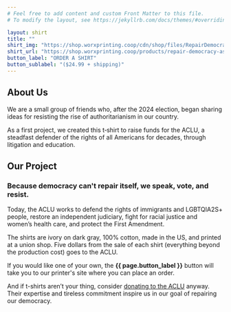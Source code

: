 ```yaml
---
# Feel free to add content and custom Front Matter to this file.
# To modify the layout, see https://jekyllrb.com/docs/themes/#overriding-theme-defaults

layout: shirt
title: ""
shirt_img: "https://shop.worxprinting.coop/cdn/shop/files/RepairDemocracymockup.png"
shirt_url: "https://shop.worxprinting.coop/products/repair-democracy-asphalt-t-shirt"
button_label: "ORDER A SHIRT"
button_sublabel: "($24.99 + shipping)"
---
```


## About Us
We are a small group of friends who, after the 2024 election, began sharing ideas for resisting the rise of authoritarianism in our country. 

As a first project, we created this t&#8209;shirt to raise funds for the ACLU,
a steadfast defender of the rights of all Americans for decades, through litigation and education.

## Our Project
### Because democracy can't repair itself, we speak, vote, and resist.

Today, the ACLU works to defend the rights of immigrants and LGBTQIA2S+ people, restore an independent judiciary, fight for racial justice and women’s health care, and protect the First Amendment.

The shirts are ivory on dark gray, 100% cotton, made in the US, and printed at a union shop. Five dollars from the sale of each shirt (everything beyond the production cost) goes to the ACLU.

If you would like one of your own, the **{{ page.button_label }}** button will take you to our printer's site where you can place an order.

And if t-shirts aren’t your thing, consider [donating to the ACLU][aclu-donate] anyway. Their expertise and tireless commitment inspire us in our goal of repairing our democracy.

[aclu]: <https://aclu.org>
[aclu-donate]: <https://aclu.org/give/now>
